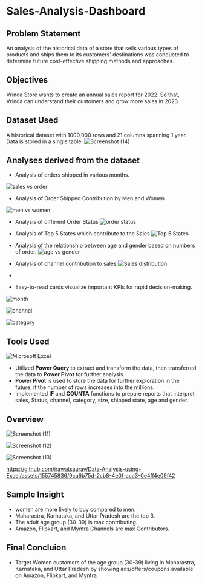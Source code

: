 # Sales-Analysis-Dashboard

## Problem Statement
An analysis of the historical data of a store that sells various types of products and ships them to its customers' destinations was conducted to determine future cost-effective shipping methods and approaches.
## Objectives
Vrinda Store wants to create an annual sales report for 2022. So that, Vrinda can understand their customers and grow more sales in 2023

## Dataset Used
A historical dataset with 1000,000 rows and 21 columns spanning 1 year. Data is stored in a single table.
![Screenshot (14)](https://github.com/irawatsaurav/Data-Analysis-using-Excel/assets/155745836/da7e7669-6db8-46f6-9334-5cb1c29717fe)
## Analyses derived from the dataset
- Analysis of orders shipped in various months.

![sales vs order](https://github.com/irawatsaurav/Data-Analysis-using-Excel/assets/155745836/14cbd2d9-f171-4982-a7e5-4ea97b21e455)

- Analysis of Order Shipped Contribution by Men and Women

![men vs women](https://github.com/irawatsaurav/Data-Analysis-using-Excel/assets/155745836/f187611e-6e2d-40aa-8962-6f09ef8f6075)

-	Analysis of different Order Status 
![order status](https://github.com/irawatsaurav/Data-Analysis-using-Excel/assets/155745836/5af95c8e-be20-4bcd-a657-b8b3e3b35eaf)
  
-	Analysis of Top 5 States which contribute to the Sales
![Top 5 States](https://github.com/irawatsaurav/Data-Analysis-using-Excel/assets/155745836/787b5d8b-84d5-47d8-a275-089e25127dcf)
-	Analysis of the relationship between age and gender based on numbers of order.
![age vs gender](https://github.com/irawatsaurav/Data-Analysis-using-Excel/assets/155745836/e570b0dc-0ff5-4435-9877-34571fb894eb)
- Analysis of channel contribution to sales
![Sales distribution](https://github.com/irawatsaurav/Data-Analysis-using-Excel/assets/155745836/0f5b2b41-e558-4d5d-b9b1-704d054a6da3)
- 
- Easy-to-read cards visualize important KPIs for rapid decision-making.

![month](https://github.com/irawatsaurav/Data-Analysis-using-Excel/assets/155745836/f6b9f255-5c79-4386-b7c3-5d023b24cf09)

![channel](https://github.com/irawatsaurav/Data-Analysis-using-Excel/assets/155745836/08e33ca9-f5de-44c3-a508-02dbf0b57d0e)

![category](https://github.com/irawatsaurav/Data-Analysis-using-Excel/assets/155745836/4bb02017-8bd2-4300-b334-8a73fa25b0df)


## Tools Used
![Microsoft Excel](https://img.shields.io/badge/Microsoft_Excel-217346?style=for-the-badge&logo=microsoft-excel&logoColor=white)
- Utilized **Power Query** to extract and transform the data, then transferred the data to **Power Pivot** for further analysis.
- **Power Pivot** is used to store the data for further exploration in the future, if the number of rows increases into the millions.
- Implemented **IF** and **COUNTA** functions to prepare reports that interpret sales, Status, channel, category, size, shipped state, age and gender.

## Overview
![Screenshot (11)](https://github.com/irawatsaurav/Data-Analysis-using-Excel/assets/155745836/81fbf0d6-a745-4712-b255-0c7aba6d9ac0)

![Screenshot (12)](https://github.com/irawatsaurav/Data-Analysis-using-Excel/assets/155745836/b550a725-a9ea-4a5b-9f49-8c955db1d6c7)

![Screenshot (13)](https://github.com/irawatsaurav/Data-Analysis-using-Excel/assets/155745836/db13250f-b9aa-403a-8cc8-4b8416fd2a61)

https://github.com/irawatsaurav/Data-Analysis-using-Excel/assets/155745836/9ca6b75d-2cb8-4e0f-aca3-0e4ff4e09f42

## Sample Insight
- women are more likely to buy compared to men.
- Maharastra, Karnataka, and Uttar Pradesh are the top 3.
- The adult age group (30-39) is max contributing.
- Amazon, Flipkart, and Myntra Channels are max Contributors.

## Final Concluion 
- Target Women customers of the age group (30-39) living in Maharastra, Karnataka, and Uttar Pradesh by showing ads/offers/coupons available on Amazon, Flipkart, and Myntra.


